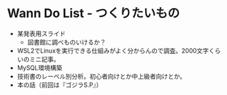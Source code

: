 # Wann Do List - つくりたいもの

- 某発表用スライド
  - 図書館に調べものいけるか？
- WSL2でLinuxを実行できる仕組みがよく分からんので調査。2000文字くらいのミニ記事。
- MySQL環境構築
- 技術書のレーベル別分析。初心者向けとか中上級者向けとか。
- 本の話（前回は『ゴジラS.P』）
